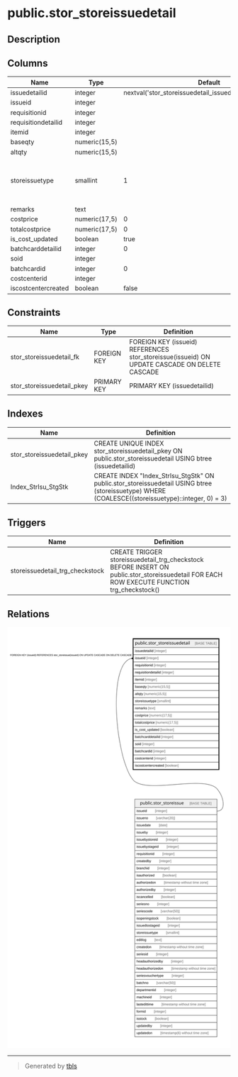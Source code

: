 # public.stor_storeissuedetail

## Description

## Columns

| Name | Type | Default | Nullable | Children | Parents | Comment |
| ---- | ---- | ------- | -------- | -------- | ------- | ------- |
| issuedetailid | integer | nextval('stor_storeissuedetail_issuedetailid_seq'::regclass) | false |  |  |  |
| issueid | integer |  | true |  | [public.stor_storeissue](public.stor_storeissue.md) |  |
| requisitionid | integer |  | true |  |  |  |
| requisitiondetailid | integer |  | true |  |  |  |
| itemid | integer |  | true |  |  |  |
| baseqty | numeric(15,5) |  | true |  |  |  |
| altqty | numeric(15,5) |  | true |  |  |  |
| storeissuetype | smallint | 1 | true |  |  | storeissue=1<br>opening Stock=2<br>job work=3<br>Work Ordre=4 |
| remarks | text |  | true |  |  |  |
| costprice | numeric(17,5) | 0 | true |  |  |  |
| totalcostprice | numeric(17,5) | 0 | true |  |  |  |
| is_cost_updated | boolean | true | false |  |  |  |
| batchcarddetailid | integer | 0 | true |  |  |  |
| soid | integer |  | true |  |  |  |
| batchcardid | integer | 0 | false |  |  |  |
| costcenterid | integer |  | true |  |  |  |
| iscostcentercreated | boolean | false | true |  |  |  |

## Constraints

| Name | Type | Definition |
| ---- | ---- | ---------- |
| stor_storeissuedetail_fk | FOREIGN KEY | FOREIGN KEY (issueid) REFERENCES stor_storeissue(issueid) ON UPDATE CASCADE ON DELETE CASCADE |
| stor_storeissuedetail_pkey | PRIMARY KEY | PRIMARY KEY (issuedetailid) |

## Indexes

| Name | Definition |
| ---- | ---------- |
| stor_storeissuedetail_pkey | CREATE UNIQUE INDEX stor_storeissuedetail_pkey ON public.stor_storeissuedetail USING btree (issuedetailid) |
| Index_StrIsu_StgStk | CREATE INDEX "Index_StrIsu_StgStk" ON public.stor_storeissuedetail USING btree (storeissuetype) WHERE (COALESCE((storeissuetype)::integer, 0) = 3) |

## Triggers

| Name | Definition |
| ---- | ---------- |
| storeissuedetail_trg_checkstock | CREATE TRIGGER storeissuedetail_trg_checkstock BEFORE INSERT ON public.stor_storeissuedetail FOR EACH ROW EXECUTE FUNCTION trg_checkstock() |

## Relations

![er](public.stor_storeissuedetail.svg)

---

> Generated by [tbls](https://github.com/k1LoW/tbls)

